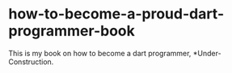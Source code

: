 # how-to-become-a-proud-dart-programmer-book
This is my book on how to become a dart programmer, *Under-Construction.
